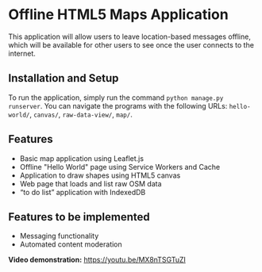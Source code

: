 # Offline HTML5 Maps Application

This application will allow users to leave location-based messages offline, which will be available for other users to see once the user connects to the internet.

## Installation and Setup
To run the application, simply run the command `python manage.py runserver`. You can navigate the programs with the following URLs: `hello-world/`, `canvas/`, `raw-data-view/`, `map/`.

## Features
- Basic map application using Leaflet.js
- Offline "Hello World" page using Service Workers and Cache
- Application to draw shapes using HTML5 canvas
- Web page that loads and list raw OSM data
- “to do list” application with IndexedDB

## Features to be implemented
- Messaging functionality 
- Automated content moderation 

**Video demonstration:** https://youtu.be/MX8nTSGTuZI
